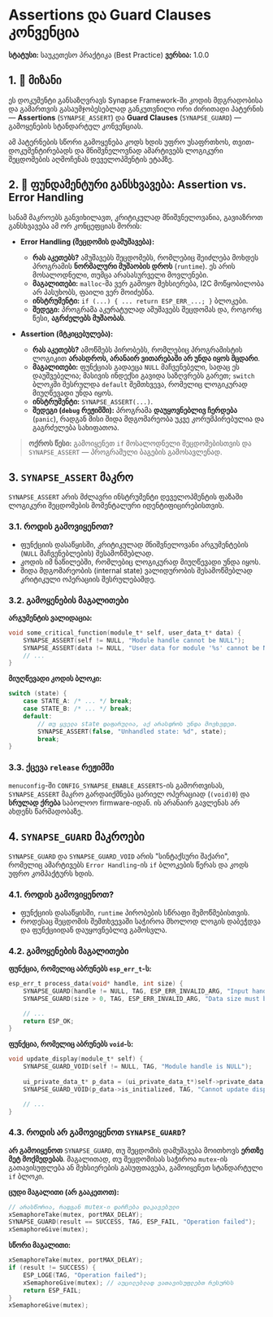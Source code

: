 # Assertions და Guard Clauses კონვენცია

**სტატუსი:** საუკეთესო პრაქტიკა (Best Practice)
**ვერსია:** 1.0.0

## 1. 🎯 მიზანი

ეს დოკუმენტი განსაზღვრავს Synapse Framework-ში კოდის მდგრადობისა და გამართვის გასაუმჯობესებლად განკუთვნილი ორი ძირითადი პატერნის — **Assertions** (`SYNAPSE_ASSERT`) და **Guard Clauses** (`SYNAPSE_GUARD`) — გამოყენების სტანდარტულ კონვენციას.

ამ პატერნების სწორი გამოყენება კოდს ხდის უფრო უსაფრთხოს, თვით-დოკუმენტირებადს და მნიშვნელოვნად ამარტივებს ლოგიკური შეცდომების აღმოჩენას დეველოპმენტის ეტაპზე.

## 2. 🤔 ფუნდამენტური განსხვავება: Assertion vs. Error Handling

სანამ მაკროებს განვიხილავთ, კრიტიკულად მნიშვნელოვანია, გავიაზროთ განსხვავება ამ ორ კონცეფციას შორის:

- **Error Handling (შეცდომის დამუშავება):**
  - **რას აკეთებს?** ამუშავებს შეცდომებს, რომლებიც შეიძლება მოხდეს პროგრამის **ნორმალური მუშაობის დროს** (`runtime`). ეს არის მოსალოდნელი, თუმცა არასასურველი მოვლენები.
  - **მაგალითები:** `malloc`-მა ვერ გამოყო მეხსიერება, I2C მოწყობილობა არ პასუხობს, ფაილი ვერ მოიძებნა.
  - **ინსტრუმენტი:** `if (...) { ... return ESP_ERR_...; }` ბლოკები.
  - **შედეგი:** პროგრამა აკურატულად ამუშავებს შეცდომას და, როგორც წესი, **აგრძელებს მუშაობას**.

- **Assertion (მტკიცებულება):**
  - **რას აკეთებს?** ამოწმებს პირობებს, რომლებიც პროგრამისტის ლოგიკით **არასდროს, არანაირ ვითარებაში არ უნდა იყოს მცდარი**.
  - **მაგალითები:** ფუნქციას გადაეცა `NULL` მაჩვენებელი, სადაც ეს დაუშვებელია; მასივის ინდექსი გავიდა საზღვრებს გარეთ; `switch` ბლოკში შესრულდა `default` შემთხვევა, რომელიც ლოგიკურად მიუღწევადი უნდა იყოს.
  - **ინსტრუმენტი:** `SYNAPSE_ASSERT(...)`.
  - **შედეგი (`debug` რეჟიმში):** პროგრამა **დაუყოვნებლივ ჩერდება** (`panic`), რადგან მისი შიდა მდგომარეობა უკვე კორუმპირებულია და გაგრძელება სახიფათოა.

> **ოქროს წესი:** გამოიყენეთ `if` მოსალოდნელი შეცდომებისთვის და `SYNAPSE_ASSERT` — პროგრამული ბაგების გამოსავლენად.

## 3. `SYNAPSE_ASSERT` მაკრო

`SYNAPSE_ASSERT` არის მძლავრი ინსტრუმენტი დეველოპმენტის ფაზაში ლოგიკური შეცდომების მომენტალური იდენტიფიცირებისთვის.

### 3.1. როდის გამოვიყენოთ?

- ფუნქციის დასაწყისში, კრიტიკულად მნიშვნელოვანი არგუმენტების (`NULL` მაჩვენებლების) შესამოწმებლად.
- კოდის იმ ნაწილებში, რომლებიც ლოგიკურად მიუღწევადი უნდა იყოს.
- შიდა მდგომარეობის (internal state) ვალიდურობის შესამოწმებლად კრიტიკული ოპერაციის შესრულებამდე.

### 3.2. გამოყენების მაგალითები

**არგუმენტის ვალიდაცია:**

```c
void some_critical_function(module_t* self, user_data_t* data) {
    SYNAPSE_ASSERT(self != NULL, "Module handle cannot be NULL");
    SYNAPSE_ASSERT(data != NULL, "User data for module '%s' cannot be NULL", self->name);
    // ...
}
```

**მიუღწევადი კოდის ბლოკი:**

```c
switch (state) {
    case STATE_A: /* ... */ break;
    case STATE_B: /* ... */ break;
    default:
        // თუ ყველა state დაფარულია, აქ არასდროს უნდა მოვხვდეთ.
        SYNAPSE_ASSERT(false, "Unhandled state: %d", state);
        break;
}
```

### 3.3. ქცევა `release` რეჟიმში

`menuconfig`-ში `CONFIG_SYNAPSE_ENABLE_ASSERTS`-ის გამორთვისას, `SYNAPSE_ASSERT` მაკრო გარდაიქმნება ცარიელ ოპერაციად (`(void)0`) და **სრულად ქრება** საბოლოო firmware-იდან. ის არანაირ გავლენას არ ახდენს წარმადობაზე.

## 4. `SYNAPSE_GUARD` მაკროები

`SYNAPSE_GUARD` და `SYNAPSE_GUARD_VOID` არის "სინტაქსური შაქარი", რომელიც ამარტივებს `Error Handling`-ის `if` ბლოკების წერას და კოდს უფრო კომპაქტურს ხდის.

### 4.1. როდის გამოვიყენოთ?

- ფუნქციის დასაწყისში, `runtime` პირობების სწრაფი შემოწმებისთვის.
- როდესაც შეცდომის შემთხვევაში საჭიროა მხოლოდ ლოგის დაბეჭდვა და ფუნქციიდან დაუყოვნებლივ გამოსვლა.

### 4.2. გამოყენების მაგალითები

**ფუნქცია, რომელიც აბრუნებს `esp_err_t`-ს:**

```c
esp_err_t process_data(void* handle, int size) {
    SYNAPSE_GUARD(handle != NULL, TAG, ESP_ERR_INVALID_ARG, "Input handle is NULL");
    SYNAPSE_GUARD(size > 0, TAG, ESP_ERR_INVALID_ARG, "Data size must be positive, got %d", size);

    // ...
    return ESP_OK;
}
```

**ფუნქცია, რომელიც აბრუნებს `void`-ს:**

```c
void update_display(module_t* self) {
    SYNAPSE_GUARD_VOID(self != NULL, TAG, "Module handle is NULL");
    
    ui_private_data_t* p_data = (ui_private_data_t*)self->private_data;
    SYNAPSE_GUARD_VOID(p_data->is_initialized, TAG, "Cannot update display, not initialized");

    // ...
}
```

### 4.3. როდის **არ** გამოვიყენოთ `SYNAPSE_GUARD`?

**არ გამოიყენოთ** `SYNAPSE_GUARD`, თუ შეცდომის დამუშავება მოითხოვს **ერთზე მეტ მოქმედებას**. მაგალითად, თუ შეცდომისას საჭიროა `mutex`-ის გათავისუფლება ან მეხსიერების გასუფთავება, გამოიყენეთ სტანდარტული `if` ბლოკი.

**ცუდი მაგალითი (არ გააკეთოთ):**

```c
// არასწორია, რადგან mutex-ი დარჩება დაკავებული
xSemaphoreTake(mutex, portMAX_DELAY);
SYNAPSE_GUARD(result == SUCCESS, TAG, ESP_FAIL, "Operation failed"); 
xSemaphoreGive(mutex);
```

**სწორი მაგალითი:**

```c
xSemaphoreTake(mutex, portMAX_DELAY);
if (result != SUCCESS) {
    ESP_LOGE(TAG, "Operation failed");
    xSemaphoreGive(mutex); // აუცილებლად ვათავისუფლებთ რესურსს
    return ESP_FAIL;
}
xSemaphoreGive(mutex);
```
